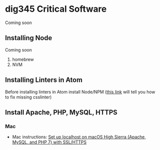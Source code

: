 # dig345 Critical Software

Coming soon




## Installing Node

Coming soon




1. homebrew
1. NVM




## Installing Linters in Atom

Before installing linters in Atom install Node/NPM ([this link](https://www.techgrapple.com/fixing-linter-error-linter-csslint-error-while-running-csslint/) will tell you how to fix missing csslinter)





## Install Apache, PHP, MySQL, HTTPS

### Mac

- Mac instructions: [Set up localhost on macOS High Sierra (Apache, MySQL, and PHP 7) with SSL/HTTPS](https://websitebeaver.com/set-up-localhost-on-macos-high-sierra-apache-mysql-and-php-7-with-sslhttps)



